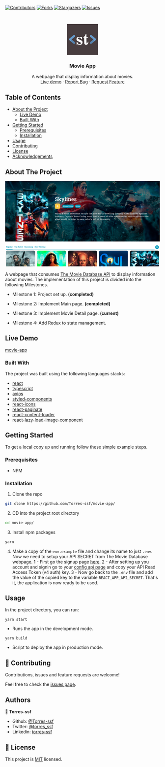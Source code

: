 [![Contributors][contributors-shield]][contributors-url]
[![Forks][forks-shield]][forks-url]
[![Stargazers][stars-shield]][stars-url]
[![Issues][issues-shield]][issues-url]

<!-- PROJECT LOGO -->
<br />
<p align="center">
    <img src="./src/assets/logo.png" alt="Logo" width="100" height="100">

  <h3 align="center">Movie App</h3>

  <p align="center">
    A webpage that display information about movies.
    <br />
    <a href="https://movieapp.torres-ssf.com/">Live demo</a>
    ·
    <a href="https://github.com/Torres-ssf/movie-app/issues">Report Bug</a>
    ·
    <a href="https://github.com/Torres-ssf/movie-app/issues">Request Feature</a>
  </p>
</p>

<!-- TABLE OF CONTENTS -->

## Table of Contents

- [About the Project](#about-the-project)
  - [Live Demo](#live-demo)
  - [Built With](#built-with)
- [Getting Started](#getting-started)
  - [Prerequisites](#prerequisites)
  - [Installation](#installation)
- [Usage](#usage)
- [Contributing](#contributing)
- [License](#license)
- [Acknowledgements](#acknowledgements)

<!-- ABOUT THE PROJECT -->

## About The Project

![](/src/assets/app-screenshot.png)

A webpage that consumes [The Movie Database API](https://developers.themoviedb.org/3/getting-started/introduction) to display information about movies. The implementation of this project is divided into the following Milestones. 

- Milestone 1: Project set up. **(completed)**

- Milestone 2: Implement Main page. **(completed)**

- Milestone 3: Implement Movie Detail page. **(current)**

- Milestone 4: Add Redux to state management.

## Live Demo

[movie-app](https://movieapp.torres-ssf.com/)

### Built With

The project was built using the following languages stacks:

- [react](https://github.com/facebook/react)
- [typescript](https://www.npmjs.com/package/typescript)
- [axios](https://www.npmjs.com/package/axios)
- [styled-components](https://github.com/styled-components/styled-components)
- [react-icons](https://github.com/react-icons/react-icons#readme)
- [react-paginate](https://www.npmjs.com/package/react-paginate)
- [react-content-loader](https://www.npmjs.com/package/react-content-loader)
- [react-lazy-load-image-component](https://www.npmjs.com/package/react-lazy-load-image-component)

<!-- GETTING STARTED -->

## Getting Started

To get a local copy up and running follow these simple example steps.

### Prerequisites

- NPM

### Installation

1. Clone the repo

```sh
git clone https://github.com/Torres-ssf/movie-app/
```

2. CD into the project root directory

```sh
cd movie-app/
```

3. Install npm packages

```sh
yarn
```

4. Make a copy of the `env.example` file and change its name to just `.env`. Now we need to setup your API SECRET from The Movie Database webpage.
   1 - First go the signup page [here](https://www.themoviedb.org/signup).
   2 - After setting up you account and signin go to your [config api page](https://www.themoviedb.org/settings/api) and copy your API Read Access Token (v4 auth) key.
   3 - Now go back to the `.env` file and add the value of the copied key to the variable `REACT_APP_API_SECRET`. That's it, the application is now ready to be used.

## Usage

In the project directory, you can run:

```JS
yarn start
```
- Runs the app in the development mode.<br />

```JS
yarn build
```
- Script to deploy the app in production mode.<br />


## 🤝 Contributing

Contributions, issues and feature requests are welcome!

Feel free to check the [issues page](https://github.com/Torres-ssf/movie-app/issues).

## Authors

👤 **Torres-ssf**

- Github: [@Torres-ssf](https://github.com/Torres-ssf)
- Twitter: [@torres_ssf](https://twitter.com/torres_ssf)
- Linkedin: [torres-ssf](https://www.linkedin.com/in/torres-ssf/)

<!-- ## Acknowledgments

<!-- LICENSE -->

## 📝 License

This project is [MIT](LICENSE.md) licensed.

<!-- MARKDOWN LINKS & IMAGES -->

[contributors-shield]: https://img.shields.io/github/contributors/Torres-ssf/movie-app.svg?style=flat-square
[contributors-url]: https://github.com/Torres-ssf/movie-app/graphs/contributors
[forks-shield]: https://img.shields.io/github/forks/Torres-ssf/movie-app.svg?style=flat-square
[forks-url]: https://github.com/Torres-ssf/movie-app/network/members
[stars-shield]: https://img.shields.io/github/stars/Torres-ssf/movie-app.svg?style=flat-square
[stars-url]: https://github.com/Torres-ssf/movie-app/stargazers
[issues-shield]: https://img.shields.io/github/issues/Torres-ssf/movie-app.svg?style=flat-square
[issues-url]: https://github.com/Torres-ssf/movie-app/issues
